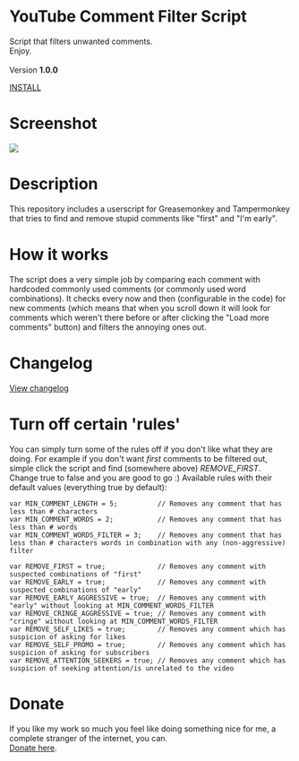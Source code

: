 # YouTube Comment Filter Script
Script that filters unwanted comments.
<BR/>
Enjoy.
<BR/><BR/>
Version <strong>1.0.0</strong>

<A HREF="https://github.com/TomONeill/youtube-comment-filter-script/raw/master/yt-comment-filter-latest.user.js">INSTALL</A>

# Screenshot
<IMG SRC="https://raw.githubusercontent.com/TomONeill/youtube-comment-filter-script/master/screenshots/preview.png" />

# Description
This repository includes a userscript for Greasemonkey and Tampermonkey that tries to find and remove stupid comments like "first" and "I'm early".

# How it works
The script does a very simple job by comparing each comment with hardcoded commonly used comments (or commonly used word combinations). It checks every now and then (configurable in the code) for new comments (which means that when you scroll down it will look for comments which weren't there before or after clicking the "Load more comments" button) and filters the annoying ones out.

# Changelog
<A HREF="https://raw.githubusercontent.com/TomONeill/youtube-comment-filter-script/master/changelog.txt">View changelog</A>

# Turn off certain 'rules'
You can simply turn some of the rules off if you don't like what they are doing. For example if you don't want <i>first</i> comments to be filtered out, simple click the script and find (somewhere above) <i>REMOVE_FIRST</i>. Change true to false and you are good to go :)
Available rules with their default values (everything true by default):

	var MIN_COMMENT_LENGTH = 5;          // Removes any comment that has less than # characters
	var MIN_COMMENT_WORDS = 2;           // Removes any comment that has less than # words
	var MIN_COMMENT_WORDS_FILTER = 3;    // Removes any comment that has less than # characters words in combination with any (non-aggressive) filter
    
    var REMOVE_FIRST = true;             // Removes any comment with suspected combinations of "first"
    var REMOVE_EARLY = true;             // Removes any comment with suspected combinations of "early"
    var REMOVE_EARLY_AGGRESSIVE = true;  // Removes any comment with "early" without looking at MIN_COMMENT_WORDS_FILTER
    var REMOVE_CRINGE_AGGRESSIVE = true; // Removes any comment with "cringe" without looking at MIN_COMMENT_WORDS_FILTER
    var REMOVE_SELF_LIKES = true;        // Removes any comment which has suspicion of asking for likes
    var REMOVE_SELF_PROMO = true;        // Removes any comment which has suspicion of asking for subscribers
    var REMOVE_ATTENTION_SEEKERS = true; // Removes any comment which has suspicion of seeking attention/is unrelated to the video

# Donate
If you like my work so much you feel like doing something nice for me, a complete stranger of the internet, you can.<BR />
<A HREF="https://www.paypal.me/TomONeill">Donate here</A>.
